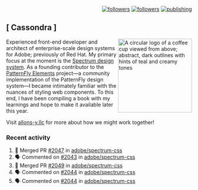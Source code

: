 <p align="right"><a rel="me" href="https://front-end.social/@castastrophe">
    <img alt="followers" title="Follow me on Mastodon" src="https://img.shields.io/mastodon/follow/109297102751309835?domain=https%3A%2F%2Ffront-end.social&label=Follow&logo=mastodon&logoColor=white&style=for-the-badge&labelColor=008080&color=006969"/></a>
  <a href="https://codepen.io/castastrophe/">
    <img alt="followers" title="Follow me on CodePen" src="https://img.shields.io/badge/16-1?color=640464&labelColor=7c007c&style=for-the-badge&logo=codepen&label=Follow"/></a>
<a href="https://castastrophe.medium.com/">
    <img alt="publishing" title="View articles on Medium" src="https://img.shields.io/badge/107-1?color=666&labelColor=444&label=subscribe&logo=medium&logoColor=white&style=for-the-badge"/></a>
</p>

## [&nbsp;Cassondra&nbsp;]

<img align="right" src="https://github-production-user-asset-6210df.s3.amazonaws.com/1840295/253016758-ba468774-1cd3-42c2-8f43-947b5eeb5edf.png" height="200" alt="A circular logo of a coffee cup viewed from above; abstract, dark outlines with hints of teal and creamy tones">

Experienced front-end developer and architect of enterprise-scale design systems for Adobe; previously of Red Hat. My primary focus at the moment is the [Spectrum design system](https://github.com/adobe/spectrum-css). As a founding contributor to the [PatternFly&nbsp;Elements](https://github.com/patternfly/patternfly-elements) project&mdash;a community implementation of the PatternFly design system&mdash;I became intimately familiar with the nuances of styling web components. To this end, I have been compiling a book with my learnings and hope to make it available later this year.

Visit [allons-y.llc](http://allons-y.llc/) for more about how we might work together!

### Recent activity

<!--START_SECTION:activity-->
1. 🎉 Merged PR [#2047](https://github.com/adobe/spectrum-css/pull/2047) in [adobe/spectrum-css](https://github.com/adobe/spectrum-css)
2. 🗣 Commented on [#2043](https://github.com/adobe/spectrum-css/pull/2043#issuecomment-1648358929) in [adobe/spectrum-css](https://github.com/adobe/spectrum-css)
3. 🎉 Merged PR [#2049](https://github.com/adobe/spectrum-css/pull/2049) in [adobe/spectrum-css](https://github.com/adobe/spectrum-css)
4. 🗣 Commented on [#2044](https://github.com/adobe/spectrum-css/pull/2044#issuecomment-1648342437) in [adobe/spectrum-css](https://github.com/adobe/spectrum-css)
5. 🗣 Commented on [#2044](https://github.com/adobe/spectrum-css/pull/2044#issuecomment-1648340219) in [adobe/spectrum-css](https://github.com/adobe/spectrum-css)
<!--END_SECTION:activity-->
